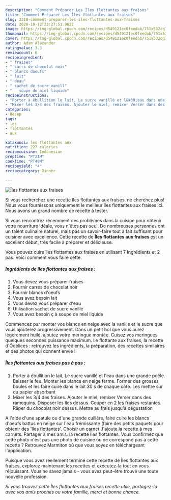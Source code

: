 ```yaml
---
description: "Comment Préparer Les Îles flottantes aux fraises"
title: "Comment Préparer Les Îles flottantes aux fraises"
slug: 2310-comment-preparer-les-iles-flottantes-aux-fraises
date: 2020-10-12T23:27:51.963Z
image: https://img-global.cpcdn.com/recipes/d549121ec0feedab/751x532cq70/iles-flottantes-aux-fraises-photo-principale-de-la-recette.jpg
thumbnail: https://img-global.cpcdn.com/recipes/d549121ec0feedab/751x532cq70/iles-flottantes-aux-fraises-photo-principale-de-la-recette.jpg
cover: https://img-global.cpcdn.com/recipes/d549121ec0feedab/751x532cq70/iles-flottantes-aux-fraises-photo-principale-de-la-recette.jpg
author: Adam Alexander
ratingvalue: 3.3
reviewcount: 6
recipeingredient:
- " fraises"
- " carrs de chocolat noir"
- " blancs doeufs"
- " lait"
- " deau"
- " sachet de sucre vanill"
- "   soupe de miel liquide"
recipeinstructions:
- "Porter à ébullition le lait, Le sucre vanillé et l&#39;eau dans une grande poêle. Baisser le feu. Monter les blancs en neige ferme. Former des grosses boules et les faire cuire dans le lait 30 s de chaque côté. Les mettre sur du papier absorbant"
- "Mixer les 3/4 des fraises. Ajouter le miel, remixer Verser dans des ramequins. Disposer les îles dessus. Couper en 2 les fraises restantes. Râper du chocolat noir dessus. Mettre au frais jusqu&#39;à dégustation"
categories:
- Resep
tags:
- les
- flottantes
- aux

katakunci: les flottantes aux 
nutrition: 227 calories
recipecuisine: Indonesian
preptime: "PT21M"
cooktime: "PT49M"
recipeyield: "4"
recipecategory: Dinner

---
```



![Îles flottantes aux fraises](https://img-global.cpcdn.com/recipes/d549121ec0feedab/751x532cq70/iles-flottantes-aux-fraises-photo-principale-de-la-recette.jpg)

Si vous recherchez une recette îles flottantes aux fraises, ne cherchez plus! Nous vous fournissons uniquement le meilleur îles flottantes aux fraises ici. Nous avons un grand nombre de recette à tester.

Si vous rencontrez récemment des problèmes dans la cuisine pour obtenir votre nourriture idéale, vous n'êtes pas seul. De nombreuses personnes ont un talent culinaire naturel, mais pas un savoir-faire tout à fait suffisant pour cuisiner avec excellence. Cette recette de <strong> Îles flottantes aux fraises </strong> est un excellent début, très facile à préparer et délicieuse.

<!--inarticleads1-->

Vous pouvez cuire îles flottantes aux fraises en utilisant 7 Ingrédients et 2 pas. Voici comment vous faire cette.

##### Ingrédients de îles flottantes aux fraises :

1. Vous devez vous préparer  fraises
1. Fournir  carrés de chocolat noir
1. Fournir  blancs d&#39;oeufs
1. Vous avez besoin  lait
1. Vous devez vous préparer  d&#39;eau
1. Utilisation  sachet de sucre vanillé
1. Vous avez besoin  ç à soupe de miel liquide


Commencez par monter vos blancs en neige avec la vanille et le sucre que vous ajouterez progressivement. Dans un petit bol que vous aurez légèrement huilé, ajoutez votre meringue montée. Cuisez vos meringues quelques secondes puissance maximum. Ile flottante aux fraises, la recette d&#39;Ôdélices : retrouvez les ingrédients, la préparation, des recettes similaires et des photos qui donnent envie ! 

<!--inarticleads2-->

##### Îles flottantes aux fraises pas à pas :

1. Porter à ébullition le lait, Le sucre vanillé et l&#39;eau dans une grande poêle. Baisser le feu. Monter les blancs en neige ferme. Former des grosses boules et les faire cuire dans le lait 30 s de chaque côté. Les mettre sur du papier absorbant
1. Mixer les 3/4 des fraises. Ajouter le miel, remixer Verser dans des ramequins. Disposer les îles dessus. Couper en 2 les fraises restantes. Râper du chocolat noir dessus. Mettre au frais jusqu&#39;à dégustation


A l&#39;aide d&#39;une spatule ou d&#39;une grande cuillère, faire cuire les blancs d&#39;oeufs battus en neige sur l&#39;eau frémissante (faire des petits paquets pour obtenir des &#39;îles flottantes&#39;. Choisir un carnet J&#39;ajoute la recette à mes carnets. Partager à mes amis. la recette Îles flottantes. Vous confirmez que cette photo n&#39;est pas une photo de cuisine ou ne correspond pas à cette recette ? Retrouvez Marmiton où que vous soyez en téléchargeant l&#39;application. 

<!--inarticleads1-->

<p>
Puisque vous avez réellement terminé cette recette de Îles flottantes aux fraises, explorez maintenant les recettes et exécutez-la tout en vous réjouissant. Vous ne savez jamais - vous avez peut-être trouvé une toute nouvelle profession.
</p>

<p>
<i>Si vous trouvez cette Îles flottantes aux fraises recette utile, partagez-la avec vos amis proches ou votre famille, merci et bonne chance.</i>
</p>
